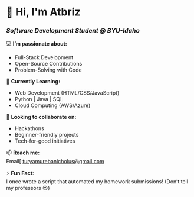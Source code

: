 # 👋 Hi, I'm **Atbriz**  
### *Software Development Student @ BYU-Idaho*  

💻 **I’m passionate about:**  
- Full-Stack Development  
- Open-Source Contributions  
- Problem-Solving with Code  

🌱 **Currently Learning:**  
- Web Development (HTML/CSS/JavaScript)  
- Python | Java | SQL  
- Cloud Computing (AWS/Azure)  

💞️ **Looking to collaborate on:**  
- Hackathons  
- Beginner-friendly projects  
- Tech-for-good initiatives  

📫 **Reach me:**  
Email[ turyamurebanicholus@gmail.com 

⚡ **Fun Fact:**  
I once wrote a script that automated my homework submissions! (Don’t tell my professors 😉)  

